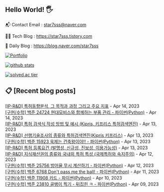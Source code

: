 ## Hello World! 🖐

📬 Contact Email : star7sss@naver.com

👨‍💻 Tech Blog : https://star7sss.tistory.com

🤪 Daily Blog : https://blog.naver.com/star7sss

[![Portfolio](https://img.shields.io/badge/Portfolio-%23000000.svg?style=for-the-badge&logo=firefox&logoColor=#FF7139)](https://fern-way-13f.notion.site/Jang-Thang-3b7b327981a2456c8ee5952eadb848b9)

[![github stats](https://github-readme-stats.vercel.app/api?username=jangThang&show_icons=true&hide_border=False)](https://star7sss.tistory.com)

[![solved.ac tier](http://mazassumnida.wtf/api/v2/generate_badge?boj=star7sss)](https://solved.ac/star7sss)

## 📋 [Recent blog posts]
[[IP-R&D] 특허동향분석, 그 목적과 과정 그리고 주요 지표](https://star7sss.tistory.com/801) - Apr 14, 2023<br>
[[구현/수학] 백준 24724 현대모비스와 함께하는 부품 관리 - 파이썬(Python)](https://star7sss.tistory.com/754) - Apr 14, 2023<br>
[[IP-R&D] 특허 검색식 작성 방법 및 예시 (Kipris, 키프리스 특허검색엔진)](https://star7sss.tistory.com/800) - Apr 13, 2023<br>
[[IP-R&D] 선행기술조사의 종류와 특허검색엔진(Kipris 키프리스)](https://star7sss.tistory.com/799) - Apr 13, 2023<br>
[[구현/수학] 백준 15923 욱제는 건축왕이야!! - 파이썬(Python)](https://star7sss.tistory.com/753) - Apr 13, 2023<br>
[[IP-R&D] 특허 등록요건 (발명성, 신규성, 진보성, 이용가능성)](https://star7sss.tistory.com/798) - Apr 13, 2023<br>
[[IP-R&D] 지식재산권의 종류와 국내외 특허 특성 (국제특허와 속지주의)](https://star7sss.tistory.com/797) - Apr 12, 2023<br>
[[구현/수학] 백준 25756 방어율 무시 계산하기 - 파이썬(Python)](https://star7sss.tistory.com/752) - Apr 12, 2023<br>
[[구현/수학] 백준 6768 Don't pass me the ball! - 파이썬(Python)](https://star7sss.tistory.com/751) - Apr 11, 2023<br>
[[구현/수학] 백준 11908 카드 - 파이썬(Python)](https://star7sss.tistory.com/750) - Apr 10, 2023<br>
[[구현/수학] 백준 23810 골뱅이 찍기 - 뒤집힌 ㅋ - 파이썬(Python)](https://star7sss.tistory.com/749) - Apr 09, 2023<br>
